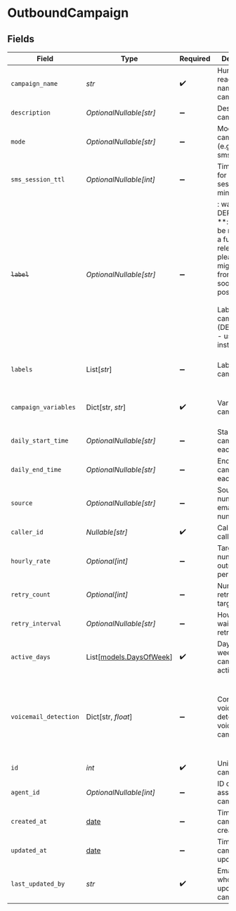 # OutboundCampaign


## Fields

| Field                                                                                                                                                                                   | Type                                                                                                                                                                                    | Required                                                                                                                                                                                | Description                                                                                                                                                                             | Example                                                                                                                                                                                 |
| --------------------------------------------------------------------------------------------------------------------------------------------------------------------------------------- | --------------------------------------------------------------------------------------------------------------------------------------------------------------------------------------- | --------------------------------------------------------------------------------------------------------------------------------------------------------------------------------------- | --------------------------------------------------------------------------------------------------------------------------------------------------------------------------------------- | --------------------------------------------------------------------------------------------------------------------------------------------------------------------------------------- |
| `campaign_name`                                                                                                                                                                         | *str*                                                                                                                                                                                   | :heavy_check_mark:                                                                                                                                                                      | Human readable name of campaign                                                                                                                                                         | Outbound Campaign 1                                                                                                                                                                     |
| `description`                                                                                                                                                                           | *OptionalNullable[str]*                                                                                                                                                                 | :heavy_minus_sign:                                                                                                                                                                      | Description of campaign                                                                                                                                                                 | This is a test campaign                                                                                                                                                                 |
| `mode`                                                                                                                                                                                  | *OptionalNullable[str]*                                                                                                                                                                 | :heavy_minus_sign:                                                                                                                                                                      | Mode of the campaign (e.g. voice, sms)                                                                                                                                                  | voice                                                                                                                                                                                   |
| `sms_session_ttl`                                                                                                                                                                       | *OptionalNullable[int]*                                                                                                                                                                 | :heavy_minus_sign:                                                                                                                                                                      | Time to live for SMS session in minutes                                                                                                                                                 | 720                                                                                                                                                                                     |
| ~~`label`~~                                                                                                                                                                             | *OptionalNullable[str]*                                                                                                                                                                 | :heavy_minus_sign:                                                                                                                                                                      | : warning: ** DEPRECATED **: This will be removed in a future release, please migrate away from it as soon as possible.<br/><br/>Label for campaign (DEPRECATED - use labels instead)   | test                                                                                                                                                                                    |
| `labels`                                                                                                                                                                                | List[*str*]                                                                                                                                                                             | :heavy_minus_sign:                                                                                                                                                                      | Labels for campaign                                                                                                                                                                     | [<br/>"test",<br/>"demo"<br/>]                                                                                                                                                          |
| `campaign_variables`                                                                                                                                                                    | Dict[str, *str*]                                                                                                                                                                        | :heavy_check_mark:                                                                                                                                                                      | Variables for campaign                                                                                                                                                                  | {<br/>"key": "value",<br/>"key2": "value2"<br/>}                                                                                                                                        |
| `daily_start_time`                                                                                                                                                                      | *OptionalNullable[str]*                                                                                                                                                                 | :heavy_minus_sign:                                                                                                                                                                      | Start time of campaign each day                                                                                                                                                         | 09:00:00                                                                                                                                                                                |
| `daily_end_time`                                                                                                                                                                        | *OptionalNullable[str]*                                                                                                                                                                 | :heavy_minus_sign:                                                                                                                                                                      | End time of campaign each day                                                                                                                                                           | 17:00:00                                                                                                                                                                                |
| `source`                                                                                                                                                                                | *OptionalNullable[str]*                                                                                                                                                                 | :heavy_minus_sign:                                                                                                                                                                      | Source phone number, email, or SMS number                                                                                                                                               | +19032900844                                                                                                                                                                            |
| `caller_id`                                                                                                                                                                             | *Nullable[str]*                                                                                                                                                                         | :heavy_check_mark:                                                                                                                                                                      | Caller ID for call                                                                                                                                                                      | 19995551234                                                                                                                                                                             |
| `hourly_rate`                                                                                                                                                                           | *Optional[int]*                                                                                                                                                                         | :heavy_minus_sign:                                                                                                                                                                      | Target number of outreach calls per hour                                                                                                                                                | 25                                                                                                                                                                                      |
| `retry_count`                                                                                                                                                                           | *Optional[int]*                                                                                                                                                                         | :heavy_minus_sign:                                                                                                                                                                      | Number of retries per target                                                                                                                                                            | 1                                                                                                                                                                                       |
| `retry_interval`                                                                                                                                                                        | *OptionalNullable[str]*                                                                                                                                                                 | :heavy_minus_sign:                                                                                                                                                                      | How long to wait before retrying                                                                                                                                                        | 30m                                                                                                                                                                                     |
| `active_days`                                                                                                                                                                           | List[[models.DaysOfWeek](../models/daysofweek.md)]                                                                                                                                      | :heavy_check_mark:                                                                                                                                                                      | Days of the week when campaign is active                                                                                                                                                | ["mon", "tue", "wed", "thu", "fri"]                                                                                                                                                     |
| `voicemail_detection`                                                                                                                                                                   | Dict[str, *float*]                                                                                                                                                                      | :heavy_minus_sign:                                                                                                                                                                      | Config for voicemail detection for voice campaigns                                                                                                                                      | {<br/>"voicemail_detection_overall_timeout": 30,<br/>"voicemail_detection_post_speech_timeout": 1.2,<br/>"voicemail_detection_pre_speech_timeout": 5,<br/>"voicemail_detection_speech_threshold": 2.4<br/>} |
| `id`                                                                                                                                                                                    | *int*                                                                                                                                                                                   | :heavy_check_mark:                                                                                                                                                                      | Unique ID for campaign                                                                                                                                                                  | 1                                                                                                                                                                                       |
| `agent_id`                                                                                                                                                                              | *OptionalNullable[int]*                                                                                                                                                                 | :heavy_minus_sign:                                                                                                                                                                      | ID of agent assigned to campaign                                                                                                                                                        | agent_id                                                                                                                                                                                |
| `created_at`                                                                                                                                                                            | [date](https://docs.python.org/3/library/datetime.html#date-objects)                                                                                                                    | :heavy_minus_sign:                                                                                                                                                                      | Timestamp of campaign creation                                                                                                                                                          | 2025-10-10T00:00:00Z                                                                                                                                                                    |
| `updated_at`                                                                                                                                                                            | [date](https://docs.python.org/3/library/datetime.html#date-objects)                                                                                                                    | :heavy_minus_sign:                                                                                                                                                                      | Timestamp of campaign update                                                                                                                                                            | 2025-10-10T00:00:00Z                                                                                                                                                                    |
| `last_updated_by`                                                                                                                                                                       | *str*                                                                                                                                                                                   | :heavy_check_mark:                                                                                                                                                                      | Email of user who last updated campaign                                                                                                                                                 | user@email.com                                                                                                                                                                          |